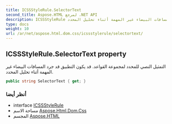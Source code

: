 ```yaml
---
title: ICSSStyleRule.SelectorText
second_title: Aspose.HTML لمرجع .NET API
description: ICSSStyleRule ملكية. التمثيل النصي للمحدد لمجموعة القواعد. قد يكون التطبيق قد جرد المسافات البيضاء غير المهمة أثناء تحليل المحدد.
type: docs
weight: 10
url: /ar/net/aspose.html.dom.css/icssstylerule/selectortext/
---
```

## ICSSStyleRule.SelectorText property

التمثيل النصي للمحدد لمجموعة القواعد. قد يكون التطبيق قد جرد المسافات البيضاء غير المهمة أثناء تحليل المحدد.

```csharp
public string SelectorText { get; }
```

### أنظر أيضا

* interface [ICSSStyleRule](../)
* مساحة الاسم [Aspose.Html.Dom.Css](../../icssstylerule/)
* المجسم [Aspose.HTML](../../../)


